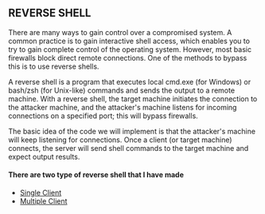 ## REVERSE SHELL

There are many ways to gain control over a compromised system. A common practice is to gain interactive shell access, which enables you to try to gain complete control of the operating system. However, most basic firewalls block direct remote connections. One of the methods to bypass this is to use reverse shells.

A reverse shell is a program that executes local cmd.exe (for Windows) or bash/zsh (for Unix-like) commands and sends the output to a remote machine. With a reverse shell, the target machine initiates the connection to the attacker machine, and the attacker's machine listens for incoming connections on a specified port; this will bypass firewalls.

The basic idea of the code we will implement is that the attacker's machine will keep listening for connections. Once a client (or target machine) connects, the server will send shell commands to the target machine and expect output results.

#### There are two type of reverse shell that I have made

- [Single Client]()
- [Multiple Client]()
